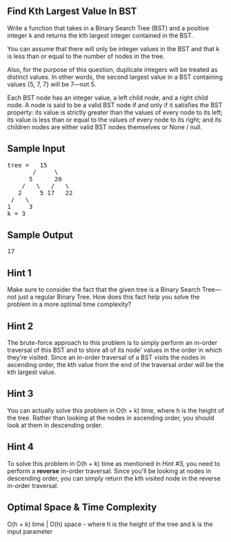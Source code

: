 ## Find Kth Largest Value In BST

  Write a function that takes in a Binary Search Tree (BST) and a positive
  integer k and returns the kth largest integer contained in the
  BST.

  You can assume that there will only be integer values in the BST and that
  k is less than or equal to the number of nodes in the tree.

  Also, for the purpose of this question, duplicate integers will be treated as
  distinct values. In other words, the second largest value in a BST containing
  values {5, 7, 7} will be 7—not 5.

  Each BST node has an integer value, a
  left child node, and a right child node. A node is
  said to be a valid BST node if and only if it satisfies the BST
  property: its value is strictly greater than the values of every
  node to its left; its value is less than or equal to the values
  of every node to its right; and its children nodes are either valid
  BST nodes themselves or None / null.

## Sample Input

<pre>
tree =   15
       /     \
      5      20
    /   \   /   \
   2     5 17   22
 /   \
1     3
k = 3
</pre>

## Sample Output

<pre>
17
</pre>

## Hint 1

  Make sure to consider the fact that the given tree is a Binary Search Tree—not
  just a regular Binary Tree. How does this fact help you solve the problem in a
  more optimal time complexity?

## Hint 2

  The brute-force approach to this problem is to simply perform an in-order
  traversal of this BST and to store all of its node' values in the order in
  which they're visited. Since an in-order traversal of a BST visits the nodes
  in ascending order, the kth value from the end of the traversal
  order will be the kth largest value.

## Hint 3

  You can actually solve this problem in O(h + k) time, where
  h is the height of the tree. Rather than looking at the nodes in
  ascending order, you should look at them in descending order.

## Hint 4

  To solve this problem in O(h + k) time as mentioned in Hint #3,
  you need to perform a <b>reverse</b> in-order traversal. Since you'll be
  looking at nodes in descending order, you can simply return the
  kth visited node in the reverse in-order traversal.

## Optimal Space & Time Complexity

O(h + k) time | O(h) space - where h is the height of the tree and k is the input parameter
